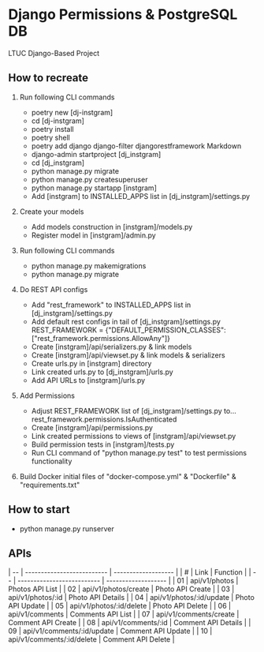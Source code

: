# Django Permissions & PostgreSQL DB

LTUC Django-Based Project

## How to recreate

1. Run following CLI commands
    - poetry new [dj-instgram]
    - cd [dj-instgram]
    - poetry install
    - poetry shell
    - poetry add django django-filter djangorestframework Markdown
    - django-admin startproject [dj_instgram]
    - cd [dj_instgram]
    - python manage.py migrate
    - python manage.py createsuperuser
    - python manage.py startapp [instgram]
    - Add [instgram] to INSTALLED_APPS list in [dj_instgram]/settings.py

2. Create your models
    - Add models construction in [instgram]/models.py
    - Register model in [instgram]/admin.py

3. Run following CLI commands
    - python manage.py makemigrations
    - python manage.py migrate

4. Do REST API configs
    - Add "rest_framework" to INSTALLED_APPS list in [dj_instgram]/settings.py
    - Add default rest configs in tail of [dj_instgram]/settings.py
            REST_FRAMEWORK = {"DEFAULT_PERMISSION_CLASSES": ["rest_framework.permissions.AllowAny"]}
    - Create [instgram]/api/serializers.py & link models
    - Create [instgram]/api/viewset.py & link models & serializers
    - Create urls.py in [instgram] directory
    - Link created urls.py to [dj_instgram]/urls.py
    - Add API URLs to [instgram]/urls.py

5. Add Permissions
    - Adjust REST_FRAMEWORK list of [dj_instgram]/settings.py to...
            rest_framework.permissions.IsAuthenticated
    - Create [instgram]/api/permissions.py
    - Link created permissions to views of [instgram]/api/viewset.py
    - Build permission tests in [instgram]/tests.py
    - Run CLI command of "python manage.py test" to test permissions functionality

6. Build Docker initial files of "docker-compose.yml" & "Dockerfile" & "requirements.txt"

## How to start

- python manage.py runserver

## APIs

| -- | -------------------------- | ------------------- |
| #  | Link                       | Function            |
| -- | -------------------------- | ------------------- |
| 01 | api/v1/photos              | Photos API List     |
| 02 | api/v1/photos/create       | Photo API Create    |
| 03 | api/v1/photos/:id          | Photo API Details   |
| 04 | api/v1/photos/:id/update   | Photo API Update    |
| 05 | api/v1/photos/:id/delete   | Photo API Delete    |
| 06 | api/v1/comments            | Comments API List   |
| 07 | api/v1/comments/create     | Comment API Create  |
| 08 | api/v1/comments/:id        | Comment API Details |
| 09 | api/v1/comments/:id/update | Comment API Update  |
| 10 | api/v1/comments/:id/delete | Comment API Delete  |
